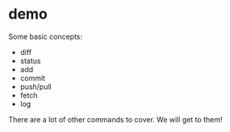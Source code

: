 # demo

Some basic concepts:

- diff
- status
- add
- commit
- push/pull
- fetch
- log

There are a lot of other commands to cover. We will get to them!

